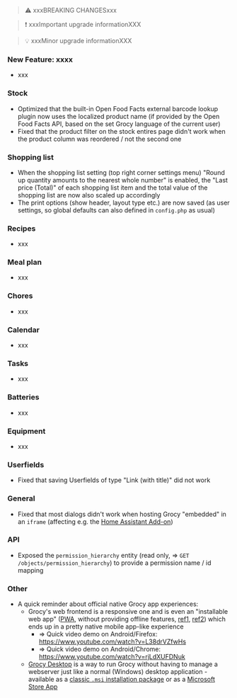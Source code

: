 > ⚠️ xxxBREAKING CHANGESxxx

> ❗ xxxImportant upgrade informationXXX

> 💡 xxxMinor upgrade informationXXX

### New Feature: xxxx

- xxx

### Stock

- Optimized that the built-in Open Food Facts external barcode lookup plugin now uses the localized product name (if provided by the Open Food Facts API, based on the set Grocy language of the current user)
- Fixed that the product filter on the stock entires page didn't work when the product column was reordered / not the second one

### Shopping list

- When the shopping list setting (top right corner settings menu) "Round up quantity amounts to the nearest whole number" is enabled, the "Last price (Total)" of each shopping list item and the total value of the shopping list are now also scaled up accordingly
- The print options (show header, layout type etc.) are now saved (as user settings, so global defaults can also defined in `config.php` as usual)

### Recipes

- xxx

### Meal plan

- xxx

### Chores

- xxx

### Calendar

- xxx

### Tasks

- xxx

### Batteries

- xxx

### Equipment

- xxx

### Userfields

- Fixed that saving Userfields of type "Link (with title)" did not work

### General

- Fixed that most dialogs didn't work when hosting Grocy "embedded" in an `iframe` (affecting e.g. the [Home Assistant Add-on](https://github.com/hassio-addons/addon-grocy))

### API

- Exposed the `permission_hierarchy` entity (read only, => `GET /objects/permission_hierarchy`) to provide a permission name / id mapping

### Other
- A quick reminder about official native Grocy app experiences:
  - Grocy's web frontend is a responsive one and is even an "installable web app" ([PWA](https://en.wikipedia.org/wiki/Progressive_web_app), without providing offline features, [ref1](https://web.dev/articles/install-criteria), [ref2](https://developer.mozilla.org/en-US/docs/Web/Progressive_web_apps/Guides/Making_PWAs_installable)) which ends up in a pretty native mobile app-like experience
    - => Quick video demo on Android/Firefox: https://www.youtube.com/watch?v=L38drVZfwHs
    - => Quick video demo on Android/Chrome: https://www.youtube.com/watch?v=rjLdXUFDNuk
  - [Grocy Desktop](https://github.com/grocy/grocy-desktop) is a way to run Grocy without having to manage a webserver just like a normal (Windows) desktop application - available as a [classic `.msi` installation package](https://releases.grocy.info/latest-desktop) or as a [Microsoft Store App](https://apps.microsoft.com/detail/9NWB1TRNNKSF)

